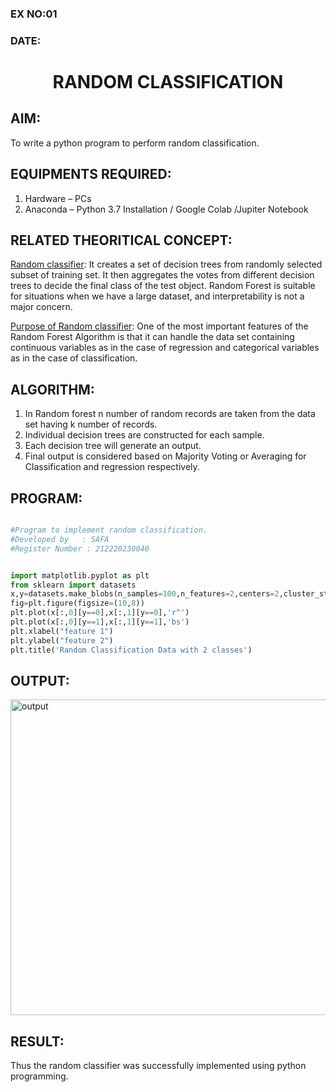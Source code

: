 ### EX NO:01
### DATE:
# <p align="center">RANDOM CLASSIFICATION<p/>
## AIM:
To write a python program to perform random classification.

## EQUIPMENTS REQUIRED:
1. Hardware – PCs
2. Anaconda – Python 3.7 Installation / Google Colab /Jupiter Notebook

## RELATED THEORITICAL CONCEPT:
<ins>Random classifier</ins>: It creates a set of decision trees from randomly selected subset of training set. It then aggregates the votes from different decision trees to decide the final class of the test object. Random Forest is suitable for situations when we have a large dataset, and interpretability is not a major concern.

<ins>Purpose of Random classifier</ins>: One of the most important features of the Random Forest Algorithm is that it can handle the data set containing continuous variables as in the case of regression and categorical variables as in the case of classification.

## ALGORITHM:
1. In Random forest n number of random records are taken from the data set having k number of records.
2. Individual decision trees are constructed for each sample.
3. Each decision tree will generate an output.
4. Final output is considered based on Majority Voting or Averaging for Classification and regression respectively.

## PROGRAM:
```python

#Program to implement random classification.
#Developed by   : SAFA
#Register Number : 212220230040


import matplotlib.pyplot as plt
from sklearn import datasets
x,y=datasets.make_blobs(n_samples=100,n_features=2,centers=2,cluster_std=1.05,random_state=2)
fig=plt.figure(figsize=(10,8))
plt.plot(x[:,0][y==0],x[:,1][y==0],'r^')
plt.plot(x[:,0][y==1],x[:,1][y==1],'bs')
plt.xlabel("feature 1")
plt.ylabel("feature 2")
plt.title('Random Classification Data with 2 classes')
```

## OUTPUT:
<img width="505" alt="output" src="https://user-images.githubusercontent.com/75234991/163532920-70581c32-b131-41bb-8f9e-d7bf011bf901.png">

## RESULT:
Thus the random classifier was successfully implemented using python programming.
